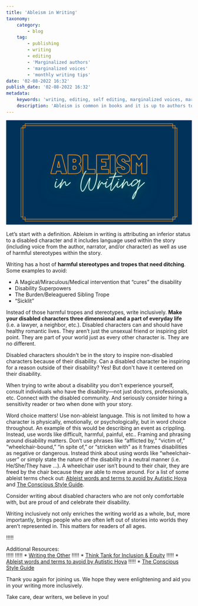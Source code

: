 ```yaml
---
title: 'Ableism in Writing'
taxonomy:
    category:
        - blog
    tag:
        - publishing
        - writing
        - editing
        - 'Marginalized authors'
        - 'marginalized voices'
        - 'monthly writing tips'
date: '02-08-2022 16:32'
publish_date: '02-08-2022 16:32'
metadata:
    keywords: 'writing, editing, self editing, marginalized voices, marginalized authors, ableism, disability visibility, disability'
    description: 'Ableism is common in books and it is up to authors to work to avoid harmful stereotypes about disabilities. This blog post discusses some of the harmful tropes and provides resources to learn more.'
---
```


![Ableism In Writing](AbleismInWriting.png "Ableism In Writing")

Let’s start with a definition. Ableism in writing is attributing an inferior status to a disabled character and it includes language used within the story (including voice from the author, narrator, and/or character) as well as use of harmful stereotypes within the story. 

Writing has a host of **harmful stereotypes and tropes that need ditching**. Some examples to avoid: 
 * A Magical/Miraculous/Medical intervention that “cures” the disability 
 * Disability Superpowers 
 * The Burden/Beleaguered Sibling Trope 
 * “Sicklit” 

Instead of those harmful tropes and stereotypes, write inclusively. **Make your disabled characters three dimensional and a part of everyday life** (i.e. a lawyer, a neighbor, etc.). Disabled characters can and should have healthy romantic lives. They aren’t just the unsexual friend or inspiring plot point. They are part of your world just as every other character is. They are no different.

Disabled characters shouldn't be in the story to inspire non-disabled characters because of their disability. Can a disabled character be inspiring for a reason outside of their disability? Yes! But don't have it centered on their disability.

When trying to write about a disability you don't experience yourself, consult individuals who have the disability—not just doctors, professionals, etc. Connect with the disabled community. And seriously consider hiring a sensitivity reader or two when done with your story. 

Word choice matters! Use non-ableist language. This is not limited to how a character is physically, emotionally, or psychologically, but in word choice throughout. An example of this would be describing an event as crippling. Instead, use words like difficult, harmful, painful, etc.. Framing and phrasing around disability matters. Don’t use phrases like “afflicted by,” “victim of,” “wheelchair-bound,” “in spite of,” or “stricken with” as it frames disabilities as negative or dangerous. Instead think about using words like “wheelchair-user” or simply state the nature of the disability in a neutral manner (i.e. He/She/They have ...). A wheelchair user isn’t bound to their chair, they are freed by the chair because they are able to move around. For a list of some ableist terms check out: [Ableist words and terms to avoid by Autistic Hoya](https://www.autistichoya.com/p/ableist-words-and-terms-to-avoid.html) and [The Conscious Style Guide](https://consciousstyleguide.com?target=_blank). 

Consider writing about disabled characters who are not only comfortable with, but are proud of and celebrate their disability. 

Writing inclusively not only enriches the writing world as a whole, but, more importantly, brings people who are often left out of stories into worlds they aren’t represented in. This matters for readers of all ages.

!!!!! <div class="heading-text white">Additional Resources:</div>
!!!!! 
!!!!! * [Writing the Other](https://writingtheother.com/resources?target=_blank)
!!!!! * [Think Tank for Inclusion & Equity](https://www.writeinclusion.org/factsheets?target=_blank)
!!!!! * [Ableist words and terms to avoid by Autistic Hoya](https://www.autistichoya.com/p/ableist-words-and-terms-to-avoid.html)
!!!!! * [The Conscious Style Guide](https://consciousstyleguide.com?target=_blank)

Thank you again for joining us. We hope they were enlightening and aid you in your writing more inclusively.

Take care, dear writers, we believe in you!
